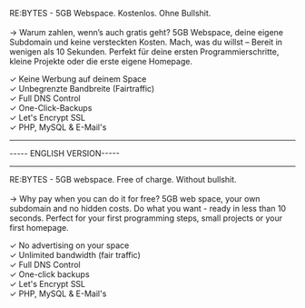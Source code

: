 RE:BYTES - 5GB Webspace. Kostenlos. Ohne Bullshit.<br/><br/>
-> Warum zahlen, wenn’s auch gratis geht? 5GB Webspace, deine eigene Subdomain und keine versteckten Kosten. Mach, was du willst – Bereit in wenigen als 10 Sekunden. 
Perfekt für deine ersten Programmierschritte, kleine Projekte oder die erste eigene Homepage.

✓ Keine Werbung auf deinem Space<br/>
✓ Unbegrenzte Bandbreite (Fairtraffic)<br/>
✓ Full DNS Control<br/>
✓ One-Click-Backups<br/>
✓ Let's Encrypt SSL<br/>
✓ PHP, MySQL & E-Mail's<br/>

<hr>
----- ENGLISH VERSION-----
<hr>


RE:BYTES - 5GB webspace. Free of charge. Without bullshit.<br/><br/>
-> Why pay when you can do it for free? 5GB web space, your own subdomain and no hidden costs. Do what you want - ready in less than 10 seconds. 
Perfect for your first programming steps, small projects or your first homepage.

✓ No advertising on your space<br/>
✓ Unlimited bandwidth (fair traffic)<br/>
✓ Full DNS Control<br/>
✓ One-click backups<br/>
✓ Let's Encrypt SSL<br/>
✓ PHP, MySQL & E-Mail's<br/>
